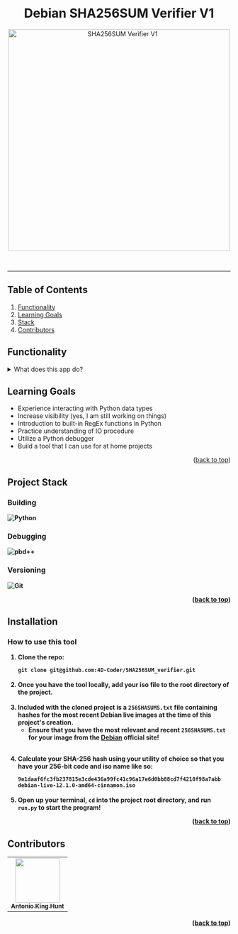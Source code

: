 <!-- top -->
<a id="top"></a>

<!-- Opening -->
<br />
<div align="center">
<h1>Debian SHA256SUM Verifier V1</h1>
  <p align="center">
    <img src="https://blog.ironlinux.com.br/wp-content/uploads/2023/06/sha256sum.png" alt="SHA256SUM Verifier V1" width="500px">
  </p>
</div>
<br>
<hr>
<div align="center">
  <!-- Description -->
</div>

<!-- TABLE OF CONTENTS -->
<h2>Table of Contents</h2>

  <ol>
    <li><a href="#functionality">Functionality</a></li>
    <li><a href="#learning_goals">Learning Goals</a></li>
    <li><a href="#stack">Stack</a></li>
    <li><a href="#contributors">Contributors</a></li>
  </ol>

<!-- INSPIRATION -->
<h2 id="functionality">Functionality</h2>
<details>
  <summary>What does this app do?</summary>
  <p>
    A SHA256SUM hash key can be generated by running a 256-bit algorithm over an ISO image containing a linux distribution to cross check it's validity. While consuming a Debian distribution should only be done through an official developer portal to begin with, running a checksum will increase confidence that the image is legitimate. This program is designed to streamline this cross-checking process in order to deliver immediate feedback on the quality of your image.
  </p>
</details>

<h2 id="learning_goals">Learning Goals</h2>
  <ul>
    <li>Experience interacting with Python data types</li>
    <li>Increase visibility (yes, I am still working on things)</li>
    <li>Introduction to built-in RegEx functions in Python</li>
    <li>Practice understanding of IO procedure</li>
    <li>Utilize a Python debugger</li>
    <li>Build a tool that I can use for at home projects</li>
  </ul>

<p align="right">(<a href="#top">back to top</a>)</p>

<!-- Built With -->
<!-- Icons found @ https://simpleicons.org/ -->

<h2 id="stack">Project Stack</h2>

<h3><strong>Building<strong></h3>
  
![Python](https://img.shields.io/badge/python-3776AB?style=for-the-badge&logo=Python&logoColor=yellow)

<h3><strong>Debugging<strong></h3>

![pbd++](https://img.shields.io/badge/pbd++-CC342D.svg?style=for-the-badge&logo=Pry&logoColor=white)

<h3><strong>Versioning<strong></h3>
  
![Git](https://img.shields.io/badge/git-4B0082.svg?style=for-the-badge&logo=git&logoColor=white)

<p align="right">(<a href="#top">back to top</a>)</p>

<!-- Installation -->
<h2 id="installation">Installation</h2>

<h3>How to use this tool</h3>
<ol>
  <li>
    <p>Clone the repo:</p>
    <code>git clone git@github.com:4D-Coder/SHA256SUM_verifier.git</code>
  </li>
  <br>
  <li>
    Once you have the tool locally, add your iso file to the root directory of the project.
  </li>
  <br>
  <li>
      Included with the cloned project is a <code>256SHASUMS.txt</code> file containing hashes for the most recent Debian live images at the time of this project's creation.
    <ul>
      <li>
        Ensure that you have the most relevant and recent <code>256SHASUMS.txt</code> for your image from the <a href="https://cdimage.debian.org/images/">Debian</a> official site!
      </li>
    </ul>
  </li>
  <br>
  <li>
    <p>Calculate your SHA-256 hash using your utility of choice so that you have your 256-bit code and iso name like so:</p>
    <code>9e1daaf6fc3fb237815e3cde436a99fc41c96a17e6d0bb88cd7f4210f98a7abb  debian-live-12.1.0-amd64-cinnamon.iso</code>
  </li>
  <br>
  <li>
    Open up your terminal, <code>cd</code> into the project root directory, and run <code>run.py</code> to start the program! 
  </li>
</ol>

<p align="right">(<a href="#top">back to top</a>)</p>

<!-- Contributors -->
<h2 id="contributors">Contributors</h2>
<table>
  <tr>
    <td align="center">
      <a href="https://github.com/4D-Coder"><img src="https://avatars.githubusercontent.com/u/89714398?v=4" width="100px;" alt=""/><br /><sub><b>Antonio King Hunt</b></sub></a><br />
    </td>

</table>
<p align="right">(<a href="#top">back to top</a>)</p>
